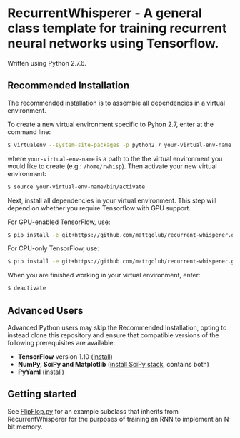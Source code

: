 # RecurrentWhisperer - A general class template for training recurrent neural networks using Tensorflow.

Written using Python 2.7.6.

## Recommended Installation

The recommended installation is to assemble all dependencies in a virtual environment. 

To create a new virtual environment specific to Pyhon 2.7, enter at the command line:
```bash
$ virtualenv --system-site-packages -p python2.7 your-virtual-env-name
```
where `your-virtual-env-name` is a path to the the virtual environment you would like to create (e.g.: `/home/rwhisp`). Then activate your new virtual environment:
```bash
$ source your-virtual-env-name/bin/activate
```

Next, install all dependencies in your virtual environment. This step will depend on whether you require Tensorflow with GPU support.

For GPU-enabled TensorFlow, use:

```bash
$ pip install -e git+https://github.com/mattgolub/recurrent-whisperer.git@master#egg=v1.0.0[gpu]
```

For CPU-only TensorFlow, use:

```bash
$ pip install -e git+https://github.com/mattgolub/recurrent-whisperer.git@master#egg=v1.0.0[cpu]
```

When you are finished working in your virtual environment, enter:

```bash
$ deactivate
```

## Advanced Users

Advanced Python users may skip the Recommended Installation, opting to instead clone this repository and ensure that compatible versions of the following prerequisites are available:

* **TensorFlow** version 1.10 ([install](https://www.tensorflow.org/install/))
* **NumPy, SciPy and Matplotlib** ([install SciPy stack](https://www.scipy.org/install.html), contains both)
* **PyYaml** ([install](https://pyyaml.org))

## Getting started

See [FlipFlop.py](https://github.com/mattgolub/fixed-point-finder/blob/master/example/FlipFlop.py) for an example subclass that inherits from RecurrentWhisperer for the purposes of training an RNN to implement an N-bit memory.
